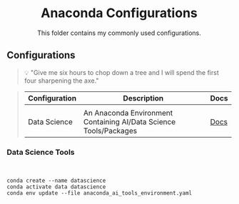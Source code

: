 <h1 align="center">Anaconda Configurations</h1>
<p align="center">
    This folder contains my commonly used configurations.
</p>

## Configurations
<blockquote>
<p>

💡 "Give me six hours to chop down a tree and I will spend the first four sharpening the axe."

</p>
</blockquote>


<blockquote>

| Configuration | Description                                 | Docs                                     |
| ------------  | ------------------------------------------- | -------------------------------          |
|                                 |
| Data Science | An Anaconda Environment Containing AI/Data Science Tools/Packages | [Docs](./anaconda_ai_tools_environment.yaml) |

</blockquote>


### Data Science Tools
<br>

```
conda create --name datascience
conda activate data datascience
conda env update --file anaconda_ai_tools_environment.yaml
```